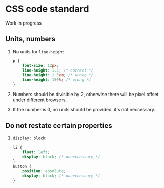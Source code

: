 # CSS code standard
Work in progress

## Units, numbers
1. No units for `line-height`

    ```css
    p {
        font-size: 12px;
        line-height: 1.5; /* correct */
        line-height: 1.5em; /* wrong */
        line-height: 150%; /* wrong */
    }
    ```

2. Numbers should be divisible by 2, otherwise there will be pixel offset under different browsers.
3. If the number is 0, no units should be provided, it's not neccessary.

## Do not restate certain properties
1. `display: block`:

    ```css
    li {
        float: left;
        display: block; /* unneccessary */
    }
    button {
        position: absolute;
        display: block; /* unneccessary */
    }
    ```
